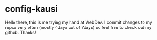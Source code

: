 # config-kausi
Hello there, this is me trying my hand at WebDev. I commit changes to my repos very often (mostly 4days out of 7days) so feel free to check out my github. Thanks!
